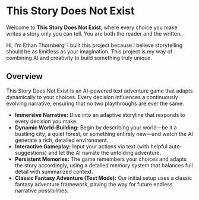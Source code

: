 # This Story Does Not Exist

Welcome to **This Story Does Not Exist**, where every choice you make writes a story only you can tell. You are both the reader and the written.

Hi, I’m Ethan Thornberg! I built this project because I believe storytelling should be as limitless as your imagination. This project is my way of combining AI and creativity to build something truly unique. 

## Overview

This Story Does Not Exist is an AI-powered text adventure game that adapts dynamically to your choices. Every decision influences a continuously evolving narrative, ensuring that no two playthroughs are ever the same.

- **Immersive Narrative:** Dive into an adaptive storyline that responds to every decision you make.
- **Dynamic World-Building:** Begin by describing your world—be it a bustling city, a quiet forest, or something entirely new—and watch the AI generate a rich, detailed environment.
- **Interactive Gameplay:** Input your actions via text (with helpful auto-suggestions) and let the AI narrate the unfolding adventure.
- **Persistent Memories:** The game remembers your choices and adapts the story accordingly, using a detailed memory system that balances full detail with summarized context.
- **Classic Fantasy Adventure (Test Mode):** Our initial setup uses a classic fantasy adventure framework, paving the way for future endless narrative possibilities.
